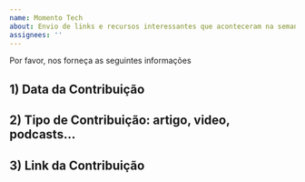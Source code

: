 ```yaml
---
name: Momento Tech 
about: Envio de links e recursos interessantes que aconteceram na semana para o podcast - Momento Tech!
assignees: ''
---
```


Por favor, nos forneça as seguintes informações 

## 1) Data da Contribuição

## 2) Tipo de Contribuição: artigo, video, podcasts...

## 3) Link da Contribuição


